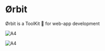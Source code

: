 # Ørbit
Ørbit is a ToolKit 🧰 for web-app development

![A4](https://github.com/CAOCAP/Orbit/assets/26893634/9474dc16-de6e-4608-b7f6-64ef3ccaf39b)

![A4](https://github.com/CAOCAP/Orbit/assets/26893634/b7645089-3d91-42ad-ab98-6d753a5c6e20)
